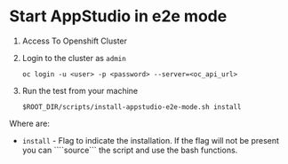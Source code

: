 # Start AppStudio in e2e mode

1. Access To Openshift Cluster

2. Login to the cluster as `admin`

   ```
   oc login -u <user> -p <password> --server=<oc_api_url>
   ```

3. Run the test from your machine

   ```
   $ROOT_DIR/scripts/install-appstudio-e2e-mode.sh install
   ```

Where are:

- `install` - Flag to indicate the installation. If the flag will not be present you can ````source``` the script and use the bash functions.
